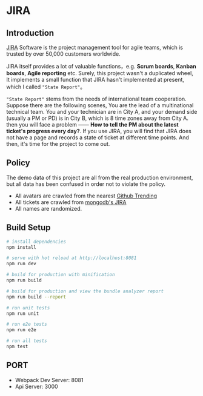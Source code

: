 # JIRA

## Introduction

[JIRA](https://www.atlassian.com/software/jira) Software is the project management tool for agile teams, which is trusted by over 50,000 customers worldwide.

JIRA itself provides a lot of valuable functions，e.g. **Scrum boards**, **Kanban boards**, **Agile reporting** etc. Surely, this project wasn't a duplicated wheel, It implements a small function that JIRA hasn't implemented at present, which I called `"State Report"`。

`"State Report"` stems from the needs of international team cooperation. Suppose there are the following scenes, You are the lead of a multinational technical team. You and your technician are in City A, and your demand side (usually a PM or PD) is in City B, which is 8 time zones away from City A. then you will face a problem —— **How to tell the PM about the latest ticket's progress every day?**. If you use JIRA, you will find that JIRA does not have a page and records a state of ticket at different time points. And then, it's time for the project to come out.

## Policy

The demo data of this project are all from the real production environment, but all data has been confused in order not to violate the policy.

- All avatars are crawled from the nearest [Github Trending](https://github.com/trending)
- All tickets are crawled from [mongodb's JIRA](https://jira.mongodb.org/secure/Dashboard.jspa)
- All names are randomized.

## Build Setup

``` bash
# install dependencies
npm install

# serve with hot reload at http://localhost:8081
npm run dev

# build for production with minification
npm run build

# build for production and view the bundle analyzer report
npm run build --report

# run unit tests
npm run unit

# run e2e tests
npm run e2e

# run all tests
npm test
```

## PORT

- Webpack Dev Server: 8081
- Api Server: 3000
